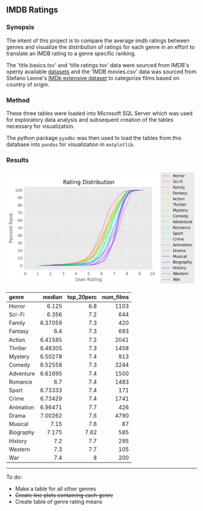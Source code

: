 ## IMDB Ratings

### Synopsis

The intent of this project is to compare the average imdb ratings between genres and visualize the distribution of ratings for each genre in an effort to translate an IMDB rating to a genre specific ranking. 

The 'title.basics.tsv' and 'title.ratings.tsv' data were sourced from IMDB's openly available [datasets](https://www.imdb.com/interfaces/) and the 'IMDB movies.csv' data was sourced from Stefano Leone's [IMDb extensive dataset](https://www.kaggle.com/stefanoleone992/imdb-extensive-dataset) to categorize films based on country of origin.

### Method

These three tables were loaded into Microsoft SQL Server which was used for exploratory data analysis and subsequent creation of the tables necessary for visualization.

The python package `pyodbc` was then used to load the tables from this database into `pandas` for visualization in `matplotlib`.

### Results

![Rating Distribution](./figures/rating_distribution.png)

| genre     |   median |   top_20perc |   num_films |
|:----------|---------:|-------------:|------------:|
| Horror    |  6.125   |         6.8  |        1103 |
| Sci-Fi    |  6.356   |         7.2  |         644 |
| Family    |  6.37059 |         7.3  |         420 |
| Fantasy   |  6.4     |         7.3  |         693 |
| Action    |  6.41585 |         7.2  |        2041 |
| Thriller  |  6.48305 |         7.3  |        1458 |
| Mystery   |  6.50278 |         7.4  |         913 |
| Comedy    |  6.52558 |         7.3  |        3244 |
| Adventure |  6.61695 |         7.4  |        1500 |
| Romance   |  6.7     |         7.4  |        1483 |
| Sport     |  6.73333 |         7.4  |         171 |
| Crime     |  6.73429 |         7.4  |        1741 |
| Animation |  6.96471 |         7.7  |         426 |
| Drama     |  7.00262 |         7.6  |        4790 |
| Musical   |  7.15    |         7.6  |          87 |
| Biography |  7.175   |         7.62 |         585 |
| History   |  7.2     |         7.7  |         295 |
| Western   |  7.3     |         7.7  |         105 |
| War       |  7.4     |         8    |         200 |


---

To do:

- Make a table for all other genres
- ~~Create line plots containing each genre~~
- Create table of genre rating means